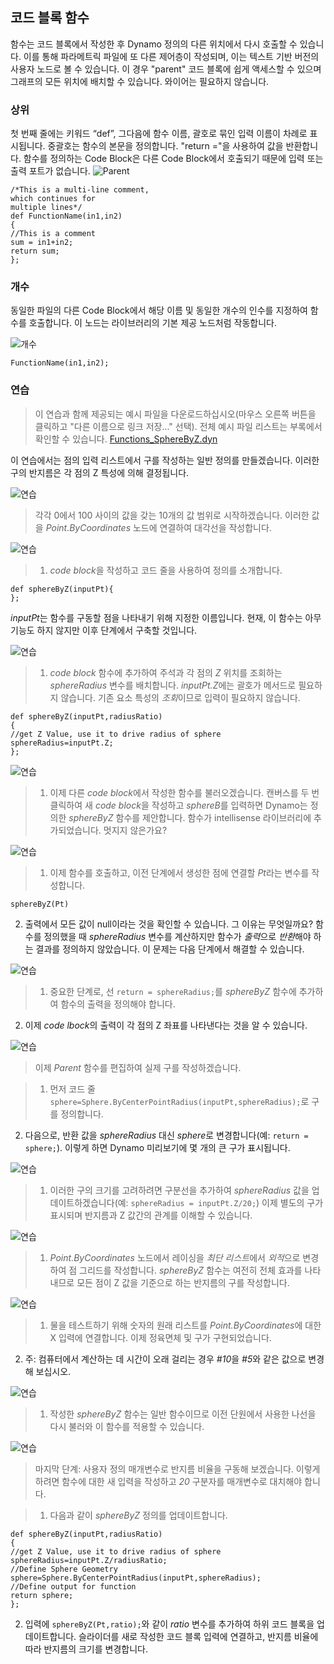 

## 코드 블록 함수

함수는 코드 블록에서 작성한 후 Dynamo 정의의 다른 위치에서 다시 호출할 수 있습니다. 이를 통해 파라메트릭 파일에 또 다른 제어층이 작성되며, 이는 텍스트 기반 버전의 사용자 노드로 볼 수 있습니다. 이 경우 "parent" 코드 블록에 쉽게 액세스할 수 있으며 그래프의 모든 위치에 배치할 수 있습니다. 와이어는 필요하지 않습니다.

### 상위

첫 번째 줄에는 키워드 “def”, 그다음에 함수 이름, 괄호로 묶인 입력 이름이 차례로 표시됩니다. 중괄호는 함수의 본문을 정의합니다. "return ="을 사용하여 값을 반환합니다. 함수를 정의하는 Code Block은 다른 Code Block에서 호출되기 때문에 입력 또는 출력 포트가 없습니다. ![Parent](images/7-4/21.png)

```
/*This is a multi-line comment,
which continues for
multiple lines*/
def FunctionName(in1,in2)
{
//This is a comment
sum = in1+in2;
return sum;
};
```

### 개수

동일한 파일의 다른 Code Block에서 해당 이름 및 동일한 개수의 인수를 지정하여 함수를 호출합니다. 이 노드는 라이브러리의 기본 제공 노드처럼 작동합니다.

![개수](images/7-4/20.png)

```
FunctionName(in1,in2);
```

### 연습

> 이 연습과 함께 제공되는 예시 파일을 다운로드하십시오(마우스 오른쪽 버튼을 클릭하고 "다른 이름으로 링크 저장..." 선택). 전체 예시 파일 리스트는 부록에서 확인할 수 있습니다. [Functions_SphereByZ.dyn](datasets/7-4/Functions_SphereByZ.dyn)

이 연습에서는 점의 입력 리스트에서 구를 작성하는 일반 정의를 만들겠습니다. 이러한 구의 반지름은 각 점의 Z 특성에 의해 결정됩니다.

![연습](images/7-4/Exercise/11.jpg)

> 각각 0에서 100 사이의 값을 갖는 10개의 값 범위로 시작하겠습니다. 이러한 값을 *Point.ByCoordinates* 노드에 연결하여 대각선을 작성합니다.

![연습](images/7-4/Exercise/10.jpg)

> 1. *code block*을 작성하고 코드 줄을 사용하여 정의를 소개합니다.
```
def sphereByZ(inputPt){
};
```

*inputPt*는 함수를 구동할 점을 나타내기 위해 지정한 이름입니다. 현재, 이 함수는 아무 기능도 하지 않지만 이후 단계에서 구축할 것입니다.

![연습](images/7-4/Exercise/09.jpg)

> 1. *code block* 함수에 추가하여 주석과 각 점의 *Z* 위치를 조회하는 *sphereRadius* 변수를 배치합니다. *inputPt.Z*에는 괄호가 메서드로 필요하지 않습니다. 기존 요소 특성의 *조회*이므로 입력이 필요하지 않습니다.
```
def sphereByZ(inputPt,radiusRatio)
{
//get Z Value, use it to drive radius of sphere
sphereRadius=inputPt.Z;
};
```

![연습](images/7-4/Exercise/08.jpg)

> 1. 이제 다른 *code block*에서 작성한 함수를 불러오겠습니다. 캔버스를 두 번 클릭하여 새 *code block*을 작성하고 *sphereB*를 입력하면 Dynamo는 정의한 *sphereByZ* 함수를 제안합니다. 함수가 intellisense 라이브러리에 추가되었습니다. 멋지지 않은가요?

![연습](images/7-4/Exercise/07.jpg)

> 1. 이제 함수를 호출하고, 이전 단계에서 생성한 점에 연결할 *Pt*라는 변수를 작성합니다.
```
sphereByZ(Pt)
```

2. 출력에서 모든 값이 null이라는 것을 확인할 수 있습니다. 그 이유는 무엇일까요? 함수를 정의했을 때 *sphereRadius* 변수를 계산하지만 함수가 *출력*으로 *반환*해야 하는 결과를 정의하지 않았습니다. 이 문제는 다음 단계에서 해결할 수 있습니다.

![연습](images/7-4/Exercise/06.jpg)

> 1. 중요한 단계로, 선 ```return = sphereRadius;```를 *sphereByZ* 함수에 추가하여 함수의 출력을 정의해야 합니다.
2. 이제 *code lbock*의 출력이 각 점의 Z 좌표를 나타낸다는 것을 알 수 있습니다.

![연습](images/7-4/Exercise/05.jpg)

> 이제 *Parent* 함수를 편집하여 실제 구를 작성하겠습니다.

> 1. 먼저 코드 줄 ```sphere=Sphere.ByCenterPointRadius(inputPt,sphereRadius);```로 구를 정의합니다.
2. 다음으로, 반환 값을 *sphereRadius* 대신 *sphere*로 변경합니다(예: ```return = sphere;```). 이렇게 하면 Dynamo 미리보기에 몇 개의 큰 구가 표시됩니다.

![연습](images/7-4/Exercise/04.jpg)

> 1. 이러한 구의 크기를 고려하려면 구분선을 추가하여 *sphereRadius* 값을 업데이트하겠습니다(예: ```sphereRadius = inputPt.Z/20;```) 이제 별도의 구가 표시되며 반지름과 Z 값간의 관계를 이해할 수 있습니다.

![연습](images/7-4/Exercise/03.jpg)

> 1. *Point.ByCoordinates* 노드에서 레이싱을 *최단 리스트*에서 *외적*으로 변경하여 점 그리드를 작성합니다. *sphereByZ* 함수는 여전히 전체 효과를 나타내므로 모든 점이 Z 값을 기준으로 하는 반지름의 구를 작성합니다.

![연습](images/7-4/Exercise/02.jpg)

> 1. 물을 테스트하기 위해 숫자의 원래 리스트를 *Point.ByCoordinates*에 대한 X 입력에 연결합니다. 이제 정육면체 및 구가 구현되었습니다.
2. 주: 컴퓨터에서 계산하는 데 시간이 오래 걸리는 경우 *#10*을 *#5*와 같은 값으로 변경해 보십시오.

![연습](images/7-4/Exercise/01.jpg)

> 1. 작성한 *sphereByZ* 함수는 일반 함수이므로 이전 단원에서 사용한 나선을 다시 불러와 이 함수를 적용할 수 있습니다.

![연습](images/7-4/Exercise/20.jpg)

> 마지막 단계: 사용자 정의 매개변수로 반지름 비율을 구동해 보겠습니다. 이렇게 하려면 함수에 대한 새 입력을 작성하고 *20* 구분자를 매개변수로 대치해야 합니다.

> 1. 다음과 같이 *sphereByZ* 정의를 업데이트합니다.
```
def sphereByZ(inputPt,radiusRatio)
{
//get Z Value, use it to drive radius of sphere
sphereRadius=inputPt.Z/radiusRatio;
//Define Sphere Geometry
sphere=Sphere.ByCenterPointRadius(inputPt,sphereRadius);
//Define output for function
return sphere;
};
```

2. 입력에 ```sphereByZ(Pt,ratio);```와 같이 *ratio* 변수를 추가하여 하위 코드 블록을 업데이트합니다. 슬라이더를 새로 작성한 코드 블록 입력에 연결하고, 반지름 비율에 따라 반지름의 크기를 변경합니다.

